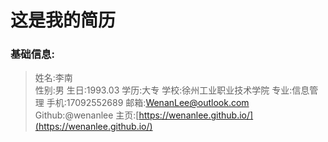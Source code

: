 # 这是我的简历
### 基础信息:
> 姓名:李南     
性别:男
生日:1993.03
学历:大专
学校:徐州工业职业技术学院
专业:信息管理
手机:17092552689
邮箱:[WenanLee@outlook.com](WenanLee@outlook.com)
Github:@wenanlee
主页:[https://wenanlee.github.io/](https://wenanlee.github.io/)
